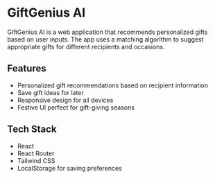# GiftGenius AI

GiftGenius AI is a web application that recommends personalized gifts based on user inputs. The app uses a matching algorithm to suggest appropriate gifts for different recipients and occasions.

## Features

- Personalized gift recommendations based on recipient information
- Save gift ideas for later
- Responsive design for all devices
- Festive UI perfect for gift-giving seasons

## Tech Stack

- React
- React Router
- Tailwind CSS
- LocalStorage for saving preferences

